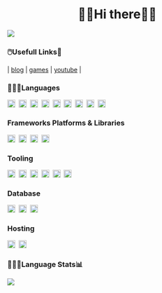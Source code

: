 

<h1 align="center"> 👋🏽Hi there👋🏽 </h1>

![](https://komarev.com/ghpvc/?username=cazterk&style=flat-square&color=blue) 

### 🖱️Usefull Links🔗
| [blog](https://www.terklog.com/) | [games](https://cazterk.itch.io/) | [youtube](https://www.youtube.com/c/cazterk) |

<h3 align="">👨🏽‍💻Languages</h3> 
<p align="">
<img align="" alt="C#" height="18px"  src="https://img.shields.io/badge/C%23-239120?style=for-the-badge&logo=c-sharp&logoColor=white"/>&nbsp
<img alt="Kotlin" height="18px" src="https://img.shields.io/badge/kotlin-%237F52FF.svg?style=for-the-badge&logo=kotlin&logoColor=white" />&nbsp
<img align="" alt="JavaScript" height="18px"  src="https://img.shields.io/badge/JavaScript-F7DF1E?style=for-the-badge&logo=javascript&logoColor=black" />&nbsp
<img align="" alt="TypeScript" height="18px"  src="https://img.shields.io/badge/TypeScript-007ACC?style=for-the-badge&logo=typescript&logoColor=white" />&nbsp
<img align="" alt="Python" height="18px"  src="https://img.shields.io/badge/Python-14354C?style=for-the-badge&logo=python&logoColor=white" />&nbsp
<img align="" alt="HTML5"  height="18px"  src="https://img.shields.io/badge/HTML5-E34F26?style=for-the-badge&logo=html5&logoColor=white"/>&nbsp
<img align="" alt="CSS3"  height="18px"  src="https://img.shields.io/badge/CSS3-1572B6?style=for-the-badge&logo=css3&logoColor=white"/>&nbsp
<img align="" alt="Sass"  height="18px"  src="https://img.shields.io/badge/Sass-CC6699?style=for-the-badge&logo=sass&logoColor=white"/>&nbsp
<img align="" alt="Markdown" height="18px"  src="https://img.shields.io/badge/Markdown-000000?style=for-the-badge&logo=markdown&logoColor=white"/>


</p>

<h3 align="">Frameworks Platforms & Libraries</h3>
<p align="">
<img alt="React" height="18px" src="https://img.shields.io/badge/React-20232A?style=for-the-badge&logo=react&logoColor=61DAFB"/>&nbsp
<img alt="NextJs" height="18px" src="https://img.shields.io/badge/Next-black?style=for-the-badge&logo=next.js&logoColor=white"/>&nbsp
<img alt="Vite" height="18px" src="https://img.shields.io/badge/vite-%23646CFF.svg?style=for-the-badge&logo=vite&logoColor=white"/>&nbsp
<img alt="Dotnet" height="18px" src="https://img.shields.io/badge/.NET-5C2D91?style=for-the-badge&logo=.net&logoColor=white"/>&nbsp
</p>

<h3 align="">Tooling</h3>
<p align="">
<img  alt="Unity" height="18px" src="https://img.shields.io/badge/Unity-100000?style=for-the-badge&logo=unity&logoColor=white" />&nbsp
<img alt="VS Code" height="18px" src="https://img.shields.io/badge/VS%20Code-0078d7.svg?style=for-the-badge&logo=visual-studio-code&logoColor=white"/>&nbsp 
<img alt="Visual Studio" height="18px" src="https://img.shields.io/badge/Visual%20Studio-5C2D91.svg?style=for-the-badge&logo=visual-studio&logoColor=white)"/>&nbsp
<img alt="NodeJS" height="18px" src="https://img.shields.io/badge/Node.js-43853D?style=for-the-badge&logo=node.js&logoColor=white"/>&nbsp
<img alt="Git" height="18px"src="https://img.shields.io/badge/git-%23F05033.svg?style=for-the-badge&logo=git&logoColor=white"/>&nbsp
<img alt="Docker" height="18px"src="https://img.shields.io/badge/Docker-2CA5E0.svg?style=for-the-badge&logo=docker&logoColor=white"/>&nbsp

</p>

<h3 align="">Database</h3>
<p align="">
<img align="" alt="Postgres"  height="18px" src="https://img.shields.io/badge/PostgreSQL-316192?style=for-the-badge&logo=postgresql&logoColor=white" />&nbsp
<img align="" alt="MongoDB"  height="18px" src="https://img.shields.io/badge/MongoDB-%234ea94b.svg?style=for-the-badge&logo=mongodb&logoColor=white" />&nbsp
<img align="" alt="Microsoft SQL Server"  height="18px" src="https://img.shields.io/badge/Microsoft%20SQL%20Server-CC2927?style=for-the-badge&logo=microsoft%20sql%20server&logoColor=white" />&nbsp
</p>

<h3 align="">Hosting</h3>
<p align="">
<img align="" alt="Netlify"  height="18px" src="https://img.shields.io/badge/Netlify-00C7B7?style=for-the-badge&logo=netlify&logoColor=white" />&nbsp
<img align="" alt="Vercel"  height="18px" src="https://img.shields.io/badge/vercel-%23000000.svg?style=for-the-badge&logo=vercel&logoColor=white"/>&nbsp
</p>


<h3 align=""> 👨🏽‍💻Language Stats📊 </h3>



  <img src="https://github-readme-stats.vercel.app/api/top-langs/?username=cazterk&show_icons=true&hide_border=true&layout=compact&langs_count=8&theme=tokyonight"/>
   

